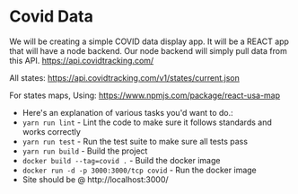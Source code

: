 # Covid Data

We will be creating a simple COVID data display app. It will be a REACT app that will have a node backend. Our node backend will simply pull data from this API. https://api.covidtracking.com/

All states: https://api.covidtracking.com/v1/states/current.json

For states maps, Using: https://www.npmjs.com/package/react-usa-map

* Here's an explanation of various tasks you'd want to do.:
* `yarn run lint` - Lint the code to make sure it follows standards and works correctly
* `yarn run test` - Run the test suite to make sure all tests pass
* `yarn run build` - Build the project
* `docker build --tag=covid .` - Build the docker image
* `docker run -d -p 3000:3000/tcp covid` - Run the docker image
* Site should be @ http://localhost:3000/
